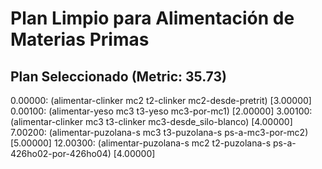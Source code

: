 # Plan Limpio para Alimentación de Materias Primas

## Plan Seleccionado (Metric: 35.73)

0.00000: (alimentar-clinker mc2 t2-clinker mc2-desde-pretrit) [3.00000]
0.00100: (alimentar-yeso mc3 t3-yeso mc3-por-mc1) [2.00000]
3.00100: (alimentar-clinker mc3 t3-clinker mc3-desde_silo-blanco) [4.00000]
7.00200: (alimentar-puzolana-s mc3 t3-puzolana-s ps-a-mc3-por-mc2) [5.00000]
12.00300: (alimentar-puzolana-s mc2 t2-puzolana-s ps-a-426ho02-por-426ho04) [4.00000]